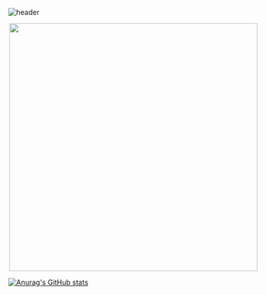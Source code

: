 

<!--
**malrangjeongha/malrangjeongha** is a ✨ _special_ ✨ repository because its `README.md` (this file) appears on your GitHub profile.

Here are some ideas to get you started:

- 🔭 I’m currently working on ...
- 🌱 I’m currently learning ...
- 👯 I’m looking to collaborate on ...
- 🤔 I’m looking for help with ...
- 💬 Ask me about ...
- 📫 How to reach me: ...
- 😄 Pronouns: ...
- ⚡ Fun fact: ...
-->


![header](https://capsule-render.vercel.app/api?type=Cylinder&color=8a9892&height=100&section=header&text=Hello%20World%20!&animation=fadeIn&fontSize=50&fontColor=FFFFFF)

<p align="center"><img src="https://user-images.githubusercontent.com/89580570/227841910-221bc456-32b4-43f9-b05a-743db7e38b7e.gif" height="500px" width="500px"></p>

[![Anurag's GitHub stats](https://github-readme-stats.vercel.app/api?username=malrangjeongha&title_color=8a9892)](https://github.com/malrangjeongha/github-readme-stats)
